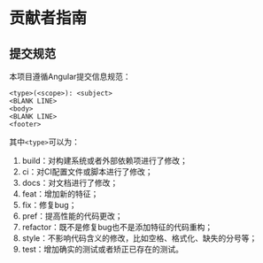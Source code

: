 # 贡献者指南
## 提交规范
本项目遵循Angular提交信息规范：

~~~
<type>(<scope>): <subject>
<BLANK LINE>
<body>
<BLANK LINE>
<footer>
~~~

其中`<type>`可以为：

1. build：对构建系统或者外部依赖项进行了修改；
2. ci：对CI配置文件或脚本进行了修改；
3. docs：对文档进行了修改；
4. feat：增加新的特征；
5. fix：修复bug；
6. pref：提高性能的代码更改；
7. refactor：既不是修复bug也不是添加特征的代码重构；
8. style：不影响代码含义的修改，比如空格、格式化、缺失的分号等；
9. test：增加确实的测试或者矫正已存在的测试。